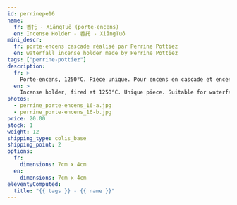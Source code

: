 ```yaml
---
id: perrinepe16
name:
  fr: 香托 - XiāngTuō (porte-encens)
  en: Incense Holder - 香托 - XiāngTuō
mini_descr:
  fr: porte-encens cascade réalisé par Perrine Pottiez
  en: waterfall incense holder made by Perrine Pottiez
tags: ["perrine-pottiez"]
description:
  fr: >
    Porte-encens, 1250°C. Pièce unique. Pour encens en cascade et encens normal.
  en: >
    Incense holder, fired at 1250°C. Unique piece. Suitable for waterfall incense and regular incense.
photos:
  - perrine_porte-encens_16-a.jpg
  - perrine_porte-encens_16-b.jpg
price: 20.00
stock: 1
weight: 12
shipping_type: colis_base
shipping_point: 2
options:
  fr:
    dimensions: 7cm x 4cm
  en:
    dimensions: 7cm x 4cm
eleventyComputed:
  title: "{{ tags }} - {{ name }}"
---
```


